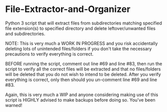 # File-Extractor-and-Organizer
Python 3 script that will extract files from subdirectories matching specified file extension(s) to specified directory and delete leftover/unwanted files and subdirectories.

NOTE: This is very much a WORK IN PROGRESS and you risk accidentally deleting lots of unintended files/folders if you don't take the necessary precautions to verify everything is correct.

BEFORE running the script, comment out line #69 and line #83, then run the script to verify all the correct files will be extracted and that no files/folders will be deleted that you do not wish to intend to be deleted. After you verify everything is correct, only then should you un-comment line #69 and line #83.

Again, this is very much a WIP and anyone considering making use of this script is HIGHLY advised to make backups before doing so. You've been warned!
